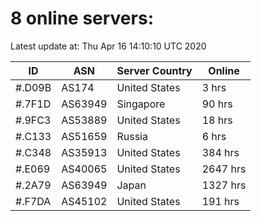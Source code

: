 # 8 online servers:

Latest update at: Thu Apr 16 14:10:10 UTC 2020

| ID | ASN | Server Country | Online |
| -- | --- | -------------- | ------ |
| #.D09B | AS174 | United States | 3 hrs |
| #.7F1D | AS63949 | Singapore | 90 hrs |
| #.9FC3 | AS53889 | United States | 18 hrs |
| #.C133 | AS51659 | Russia | 6 hrs |
| #.C348 | AS35913 | United States | 384 hrs |
| #.E069 | AS40065 | United States | 2647 hrs |
| #.2A79 | AS63949 | Japan | 1327 hrs |
| #.F7DA | AS45102 | United States | 191 hrs |

